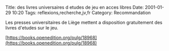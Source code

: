 Title: des livres universaires d etudes de jeu  en acces libres
Date: 2001-01-29 10:20
Tags:  reflexions,recherche,jv,fr
Category: Recommandation


Les presses universitaires de Liège mettent a disposition gratuitement des livres d'etudes sur le jeu.

[https://books.openedition.org/pulg/18968](https://books.openedition.org/pulg/18968)